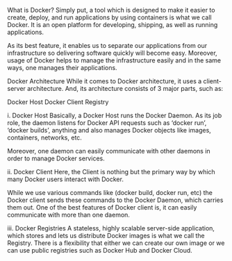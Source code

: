 What is Docker?
Simply put, a tool which is designed to make it easier to create, deploy, and run applications by using containers is what we call Docker. It is an open platform for developing, shipping, as well as running applications.

As its best feature, it enables us to separate our applications from our infrastructure so delivering software quickly will become easy. Moreover, usage of Docker helps to manage the infrastructure easily and in the same ways, one manages their applications.

Docker Architecture
While it comes to Docker architecture, it uses a client-server architecture. And, its architecture consists of 3 major parts, such as:

Docker Host
Docker Client
Registry

i. Docker Host
Basically, a Docker Host runs the Docker Daemon. As its job role, the daemon listens for Docker API requests such as ‘docker run’, ‘docker builds’, anything and also manages Docker objects like images, containers, networks, etc.

Moreover, one daemon can easily communicate with other daemons in order to manage Docker services.

ii. Docker Client
Here, the Client is nothing but the primary way by which many Docker users interact with Docker.

While we use various commands like (docker build, docker run, etc) the Docker client sends these commands to the Docker Daemon, which carries them out. One of the best features of Docker client is, it can easily communicate with more than one daemon.

iii. Docker Registries
A stateless, highly scalable server-side application, which stores and lets us distribute Docker images is what we call the Registry. There is a flexibility that either we can create our own image or we can use public registries such as Docker Hub and Docker Cloud.
